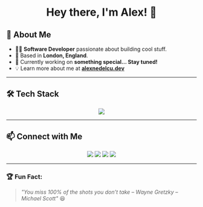 <h1 align="center">Hey there, I'm Alex! 👋</h1>

## 🚀 About Me  
- 👨‍💻 **Software Developer** passionate about building cool stuff.  
- 📍 Based in **London, England**.  
- 🔧 Currently working on **something special... Stay tuned!**  
- 💡 Learn more about me at **[alexnedelcu.dev](https://alexnedelcu.dev)**  

---

## 🛠 Tech Stack  
<p align="center">
  <img src="https://skillicons.dev/icons?i=html,css,js,java,cs,cpp,react,python,nodejs,typescript,nextjs,tailwind,docker,postgres,git,linux,aws,express,flutter" />
</p>

---

## 📫 Connect with Me  
<p align="center">
  <a href="https://linkedin.com/in/alexnedelcu" target="_blank"><img src="https://img.shields.io/badge/-LinkedIn-blue?style=flat-square&logo=linkedin" /></a>
  <a href="https://twitter.com/alexnedelcu" target="_blank"><img src="https://img.shields.io/badge/-Twitter-blue?style=flat-square&logo=twitter" /></a>
  <a href="https://alexnedelcu.dev" target="_blank"><img src="https://img.shields.io/badge/-Portfolio-24292F?style=flat-square&logo=google-chrome" /></a>
    <a href="https://buymeacoffee.com/notwally" target="_blank">
    <img src="https://img.shields.io/badge/Buy%20Me%20a%20Coffee-F39C12?style=flat-square&logo=buy-me-a-coffee" />
  </a>
</p>


---

### 🏆 Fun Fact:  
> *"You miss 100% of the shots you don’t take – Wayne Gretzky – Michael Scott"* 😆
